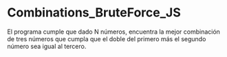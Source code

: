 # Combinations_BruteForce_JS
El programa cumple que dado N números, encuentra la mejor combinación de tres números que cumpla que el doble del primero más el segundo número sea igual al tercero.
